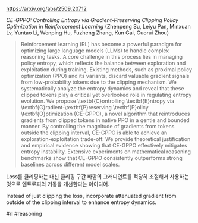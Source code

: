 https://arxiv.org/abs/2509.20712

*CE-GPPO: Controlling Entropy via Gradient-Preserving Clipping Policy Optimization in Reinforcement Learning* (Zhenpeng Su, Leiyu Pan, Minxuan Lv, Yuntao Li, Wenping Hu, Fuzheng Zhang, Kun Gai, Guorui Zhou)

> Reinforcement learning (RL) has become a powerful paradigm for optimizing large language models (LLMs) to handle complex reasoning tasks. A core challenge in this process lies in managing policy entropy, which reflects the balance between exploration and exploitation during training. Existing methods, such as proximal policy optimization (PPO) and its variants, discard valuable gradient signals from low-probability tokens due to the clipping mechanism. We systematically analyze the entropy dynamics and reveal that these clipped tokens play a critical yet overlooked role in regulating entropy evolution. We propose \textbf{C}ontrolling \textbf{E}ntropy via \textbf{G}radient-\textbf{P}reserving \textbf{P}olicy \textbf{O}ptimization (CE-GPPO), a novel algorithm that reintroduces gradients from clipped tokens in native PPO in a gentle and bounded manner. By controlling the magnitude of gradients from tokens outside the clipping interval, CE-GPPO is able to achieve an exploration-exploitation trade-off. We provide theoretical justification and empirical evidence showing that CE-GPPO effectively mitigates entropy instability. Extensive experiments on mathematical reasoning benchmarks show that CE-GPPO consistently outperforms strong baselines across different model scales.

Loss를 클리핑하는 대신 클리핑 구간 바깥의 그래디언트를 적당히 조절해서 사용하는 것으로 엔트로피의 거동을 개선한다는 아이디어.

<english>
Instead of just clipping the loss, incorporate attenuated gradient from outside of the clipping interval to enhance entropy dynamics.
</english>

#rl #reasoning 